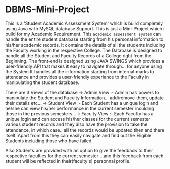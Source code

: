# DBMS-Mini-Project
This is a 'Student Academic Assessment System' which is build completely using Java with MySQL database Support.
This is just a Mini-Project which i build for my Academic Requirement.
This `academic assessment system` can handle the entire student database starting from his personal information to his/her academic records.
It contains the details of all the students including the Faculty working in the respective College.
The Database is designed to handle all the Student and Faculty Records of a College right from the Beginning.
The front-end is designed using JAVA SWINGS which provides a user-friendly API that makes it easy to navigate through... for anyone using the System 
It handles all the information starting from internal marks to attendance and provides a user-friendly experience to the Faculty in manipulating the student database.

There are 3 Views of the database
-> Admin View :- Admin has powers to manipulate the Student and Faculty Information... add/remove them, update their details etc...
-> Student View :- Each Student has a unique login and he/she can view his/her performance in the current semester inculding those in the previous semesters..
-> Faculty View :- Each Faculty has a unique login and can access his/her classes for the current semester various student records and they also have the provision to
                   take the attendance, in which case.. all the records would be updated then and there itself.
                   Apart from this they can easily navigate and find out the Eligible Students including those who have failed.
                   
Also Students are provided with an option to give the feedback to their respective faculties for the current semester ...and this feedback from each student will be
reflected in their(faculty's) personnal profile.

